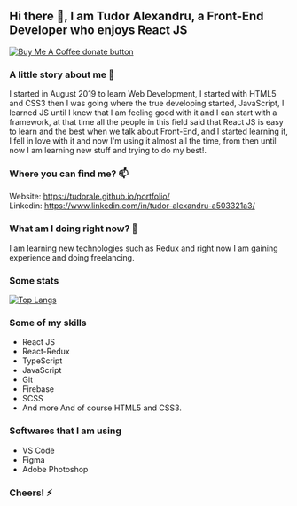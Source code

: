 ## Hi there 👋, I am Tudor Alexandru, a Front-End Developer who enjoys React JS

<span class="badge-buymeacoffee">
<a href="https://www.buymeacoffee.com/tudoralexandru" title="Donate to this project using Buy Me A Coffee"><img src="https://img.shields.io/badge/buy%20me%20a%20coffee-donate-blueviolet?style=flat-square" alt="Buy Me A Coffee donate button" /></a>
</span>

### A little story about me 💬
I started in August 2019 to learn Web Development, I started with HTML5 and CSS3 then I was going where the true developing started, JavaScript, I learned JS until I knew that I am feeling good with it and I can start with a framework, at that time all the people in this field said that React JS is easy to learn and the best when we talk about Front-End, and I started learning it, I fell in love with it and now I'm using it almost all the time, from then until now I am learning new stuff and trying to do my best!.

### Where you can find me? 📫
Website: https://tudorale.github.io/portfolio/<br/>
Linkedin: https://www.linkedin.com/in/tudor-alexandru-a503321a3/

### What am I doing right now? 🌱
I am learning new technologies such as Redux and right now I am gaining experience and doing freelancing.

### Some stats
[![Top Langs](https://github-readme-stats.vercel.app/api/top-langs/?username=tudorale&theme=react&hide_border=true&layout=compact)](https://github.com/anuraghazra/github-readme-stats)

### Some of my skills
- React JS
- React-Redux
- TypeScript
- JavaScript
- Git
- Firebase
- SCSS
- And more
And of course HTML5 and CSS3.

### Softwares that I am using
- VS Code
- Figma
- Adobe Photoshop

### Cheers! ⚡
